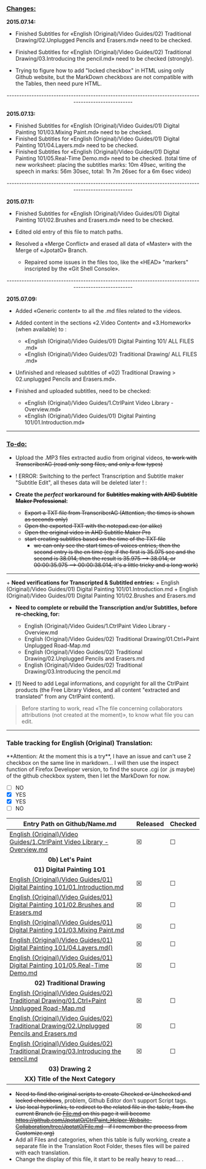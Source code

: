 <h3><u>Changes:</u></h3>

<strong>2015.07.14:</strong>

+ Finished Subtitles for «English (Original)/Video Guides/02) Traditional Drawing/02.Unplugged Pencils and Erasers.md» need to be checked.

+ Finished Subtitles for «English (Original)/Video Guides/02) Traditional Drawing/03.Introducing the pencil.md» need to be checked (strongly).

+ Trying to figure how to add "locked checkbox" in HTML using only Github website, but the MarkDown checkboxs are not compatible with the Tables, then need pure HTML.
<p align="center">------------------------------------------------------------------------------------------------------</p>
<strong>2015.07.13:</strong>

+ Finished Subtitles for «English (Original)/Video Guides/01) Digital Painting 101/03.Mixing Paint.md» need to be checked.
+ Finished Subtitles for «English (Original)/Video Guides/01) Digital Painting 101/04.Layers.md» need to be checked.
+ Finished Subtitles for «English (Original)/Video Guides/01) Digital Painting 101/05.Real-Time Demo.md» need to be checked. (total time of new worksheet: placing the subtitles marks: 10m 49sec, writing the speech in marks: 56m 30sec, total: 1h 7m 26sec for a 6m 6sec video)
<p align="center">------------------------------------------------------------------------------------------------------</p>
<strong>2015.07.11:</strong>

+ Finished Subtitles for «English (Original)/Video Guides/01) Digital Painting 101/02.Brushes and Erasers.md» need to be checked.

+ Edited old entry of this file to match paths.

+ Resolved a «Merge Conflict» and erased all data of «Master» with the Merge of «JpotatO» Branch.
  + Repaired some issues in the files too, like the «HEAD» "markers" inscripted by the «Git Shell Console».
<p align="center">------------------------------------------------------------------------------------------------------</p>
<strong>2015.07.09:</strong>

+ Added «Generic content» to all the .md files related to the videos.

+ Added content in the sections «2.Video Content» and «3.Homework» (when available) to :
  + «English (Original)/Video Guides/01) Digital Painting 101/ ALL FILES .md»
  + «English (Original)/Video Guides/02) Traditional Drawing/ ALL FILES .md»

+ Unfinished and released subtitles of «02) Traditional Drawing > 02.unplugged Pencils and Erasers.md».

+ Finished and uploaded subtitles, need to be checked:
  + «English (Original)/Video Guides/1.CtrlPaint Video Library - Overview.md»
  + «English (Original)/Video Guides/01) Digital Painting 101/01.Introduction.md»
<hr/>
<h3><u>To-do:</u></h3>

+ Upload the .MP3 files extracted audio from original videos, <s>to work with TranscriberAG (read only song files, and only a few types)</s>

+ ! ERROR: Switching to the perfect Transcription and Subtitle maker "Subtitle Edit", all theses data will be deleted later ! :
+ <strong>Create the *perfect* workaround for <s>Subtitles making with AHD Subtitle Maker Professional</s>:</strong>
  + <s>Export a TXT file from TranscriberAG (Attention, the times is shown as seconds only)</s>
  + <s>Open the exported TXT with the notepad.exe (or alike)</s>
  + <s>Open the original video in AHD Subtitle Maker Pro</s>
  + <s>start creating subtitles based on the time of the TXT file</s>
    + <s>we can only see the start times of voices entries, then the second entry is the en time (eg: if the first is 35.975 sec and the second is 38.014, then the result is 35.975 --> 38.014, or 00:00:35.975 --> 00:00:38.014, it's a little tricky and a long work)</s>

<hr/>
+ <strong>Need verifications for Transcripted & Subtitled entries:</strong>
  + English (Original)/Video Guides/01) Digital Painting 101/01.Introduction.md
  + English (Original)/Video Guides/01) Digital Painting 101/02.Brushes and Erasers.md

+ <strong>Need to complete or rebuild the Transcription and/or Subtitles, before re-checking, for:</strong>
  + English (Original)/Video Guides/1.CtrlPaint Video Library - Overview.md
  + English (Original)/Video Guides/02) Traditional Drawing/01.Ctrl+Paint Unplugged Road-Map.md
  + English (Original)/Video Guides/02) Traditional Drawing/02.Unplugged Pencils and Erasers.md
  + English (Original)/Video Guides/02) Traditional Drawing/03.Introducing the pencil.md

+ [!] Need to add Legal informations, and copyright for all the CtrlPaint products (the Free Library Videos, and all content "extracted and translated" from any CtrlPaint content).


<blockquote>Before starting to work, read «The file concerning collaborators attributions (not created at the moment)», to know what file you can edit.</blockquote>
<hr/>
<h3>Table tracking for <strong>English (Original) Translation</strong>:</h3>
**Attention: At the moment this is a try**, I have an issue and can't use 2 checkbox on the same line in markdown… I will then use the inspect function of Firefox Developer version, to find the source .cgi (or .js maybe) of the github checkbox system, then I let the MarkDown for now.

- [ ] NO
- [x] YES
- [x] YES
- [ ] NO

|<strong>Entry Path on Github/Name.md</strong>|<strong>Released</strong>|<strong>Checked</strong>|
|---------------------------------------------|-------------------------|------------------------|
|<a href="/English (Original)/Video Guides/1.CtrlPaint Video Library - Overview.md">English (Original)/Video Guides/1.CtrlPaint Video Library - Overview.md</a>|☒|☐|
|<div align="center"><strong>0b) Let's Paint</strong></div>|
|<div align="center"><strong>01) Digital Painting 1O1</strong></div>|
|<a href="/English (Original)/Video Guides/01) Digital Painting 101/01.Introduction.md">English (Original)/Video Guides/01) Digital Painting 101/01.Introduction.md</a>|☒|☐|
|<a href="/English (Original)/Video Guides/01) Digital Painting 101/02.Brushes and Erasers.md">English (Original)/Video Guides/01) Digital Painting 101/02.Brushes and Erasers.md</a>          |☒|☐|
|<a href="/English (Original)/Video Guides/01) Digital Painting 101/03.Mixing Paint.md">English (Original)/Video Guides/01) Digital Painting 101/03.Mixing Paint.md</a>|☒|☐|
|<a href="/English (Original)/Video Guides/01) Digital Painting 101/04.Layers.md">English (Original)/Video Guides/01) Digital Painting 101/04.Layers.md()|☒|☐|
|<a href="/English (Original)/Video Guides/01) Digital Painting 101/05.Real-Time Demo.md">English (Original)/Video Guides/01) Digital Painting 101/05.Real-Time Demo.md</a>|☒|☐|
|<div align="center"><strong>02) Traditional Drawing</strong></div>|
|<a href="/English (Original)/Video Guides/02) Traditional Drawing/01.Ctrl+Paint Unplugged Road-Map.md">English (Original)/Video Guides/02) Traditional Drawing/01.Ctrl+Paint Unplugged Road-Map.md</a>|☒|☐|
|<a href="/English (Original)/Video Guides/02) Traditional Drawing/02.Unplugged Pencils and Erasers.md">English (Original)/Video Guides/02) Traditional Drawing/02.Unplugged Pencils and Erasers.md</a>|☒|☐|
|<a href="/English (Original)/Video Guides/02) Traditional Drawing/03.Introducing the pencil.md">English (Original)/Video Guides/02) Traditional Drawing/03.Introducing the pencil.md</a>|☒|☐|
|<div align="center"><strong>03) Drawing 2</strong></div>|
|<div align="center"><strong>XX) Title of the Next Category</strong></div>|

+ <s>Need to find the original scripts to create Checked or Unchecked and locked checkboxs</s>, problem, Github Editor don't support Script tags.<br/>
+ <s>Use local hyperlinks, to redirect to the related file in the table, from the current Branch (ie [File.md](/Folder/File.md) on this page it will become https://github.com/JpotatO/CtrlPaint_Helper-Website-Collaboration/tree/JpotatO/File.md - if I remember the process from Customize.org)</s><br/>
+ Add all Files and categories, when this table is fully working, create a separate file in the Translation Root Folder, theses files will be paired with each translation.<br/>
+ Change the display of this file, it start to be really heavy to read… .
